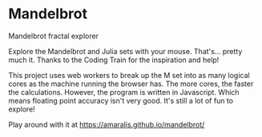 # Mandelbrot

Mandelbrot fractal explorer

Explore the Mandelbrot and Julia sets with your mouse. That's... pretty much it. Thanks to the Coding Train for the inspiration and help!

This project uses web workers to break up the M set into as many logical cores as the machine running the browser has. The more cores, the faster the calculations. However, the program is written in Javascript. Which means floating point accuracy isn't very good. It's still a lot of fun to explore!

Play around with it at https://amaralis.github.io/mandelbrot/
